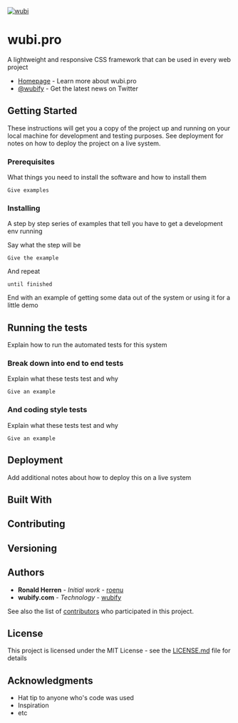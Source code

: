 [![wubi](https://cloud.githubusercontent.com/assets/1455096/22741816/c97642b0-ee14-11e6-8aed-a7fd86852cd2.PNG)](http://getuikit.com/)


# wubi.pro
A lightweight and responsive CSS framework that can be used in every web project

* [Homepage](https://wubi.pro) - Learn more about wubi.pro
* [@wubify](https://twitter.com/wubify) - Get the latest news on Twitter

## Getting Started

These instructions will get you a copy of the project up and running on your local machine for development and testing purposes. See deployment for notes on how to deploy the project on a live system.

### Prerequisites

What things you need to install the software and how to install them

```
Give examples
```

### Installing

A step by step series of examples that tell you have to get a development env running

Say what the step will be

```
Give the example
```

And repeat

```
until finished
```

End with an example of getting some data out of the system or using it for a little demo

## Running the tests

Explain how to run the automated tests for this system

### Break down into end to end tests

Explain what these tests test and why

```
Give an example
```

### And coding style tests

Explain what these tests test and why

```
Give an example
```

## Deployment

Add additional notes about how to deploy this on a live system

## Built With



## Contributing


## Versioning

## Authors

* **Ronald Herren** - *Initial work* - [roenu](https://github.com/roenu)
* **wubify.com** - *Technology* - [wubify](https://github.com/wubify)

See also the list of [contributors](https://github.com/wubify/wubi.pro/contributors) who participated in this project.

## License

This project is licensed under the MIT License - see the [LICENSE.md](LICENSE.md) file for details

## Acknowledgments

* Hat tip to anyone who's code was used
* Inspiration
* etc
